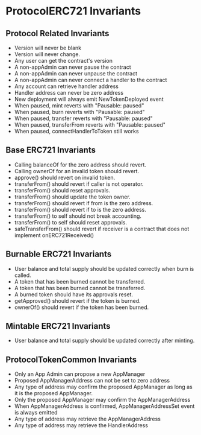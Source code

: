 # ProtocolERC721 Invariants

## Protocol Related Invariants

- Version will never be blank
- Version will never change.
- Any user can get the contract's version
- A non-appAdmin can never pause the contract
- A non-appAdmin can never unpause the contract
- A non-appAdmin can never connect a handler to the contract
- Any account can retrieve handler address
- Handler address can never be zero address
- New deployment will always emit NewTokenDeployed event
- When paused, mint reverts with "Pausable: paused"
- When paused, burn reverts with "Pausable: paused"
- When paused, transfer reverts with "Pausable: paused"
- When paused, transferFrom reverts with "Pausable: paused"
- When paused, connectHandlerToToken still works

## Base ERC721 Invariants
- Calling balanceOf for the zero address should revert.
- Calling ownerOf for an invalid token should revert.
- approve() should revert on invalid token.
- transferFrom() should revert if caller is not operator.
- transferFrom() should reset approvals.
- transferFrom() should update the token owner.
- transferFrom() should revert if from is the zero address.
- transferFrom() should revert if to is the zero address.
- transferFrom() to self should not break accounting.
- transferFrom() to self should reset approvals.
- safeTransferFrom() should revert if receiver is a contract that does not implement onERC721Received()
  

## Burnable ERC721 Invariants
- User balance and total supply should be updated correctly when burn is called.
- A token that has been burned cannot be transferred.
- A token that has been burned cannot be transferred.
- A burned token should have its approvals reset.
- getApproved() should revert if the token is burned.
- ownerOf() should revert if the token has been burned.

## Mintable ERC721 Invariants
- User balance and total supply should be updated correctly after minting.

## ProtocolTokenCommon Invariants

- Only an App Admin can propose a new AppManager
- Proposed AppManagerAddress can not be set to zero address
- Any type of address may confirm the proposed AppManager as long as it is the proposed AppManager.
- Only the proposed AppManager may confirm the AppManagerAddress
- When AppManagerAddress is confirmed, AppManagerAddressSet event is always emitted
- Any type of address may retrieve the AppManagerAddress
- Any type of address may retrieve the HandlerAddress
  
